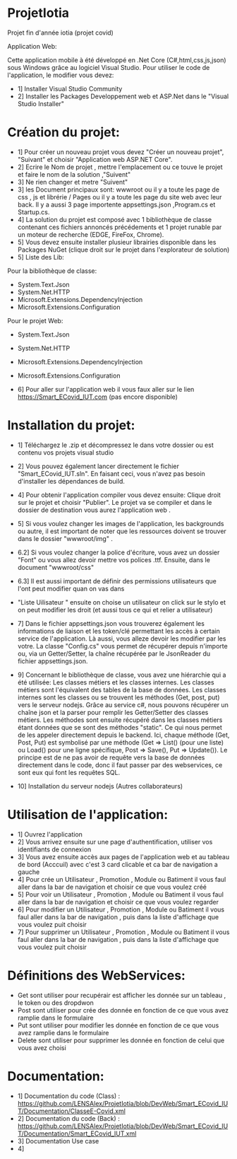 # ProjetIotia
Projet fin d'année iotia (projet covid)

Application Web:

Cette application mobile à été développé en .Net Core (C#,html,css,js,json) sous Windows grâce au logiciel Visual Studio. 
Pour utiliser le code de l'application, le modifier vous devez:

- 1] Installer Visual Studio Community 
- 2] Installer les Packages Developpement web et ASP.Net dans le "Visual Studio Installer"

# Création du projet:

- 1] Pour créer un nouveau projet vous devez "Créer un nouveau projet", "Suivant" et choisir "Application web ASP.NET Core".
- 2] Ecrire le Nom de projet , mettre l'emplacement ou ce touve le projet et faire le nom de la solution ,"Suivent"
- 3] Ne rien changer et metre "Suivent"
- 3] les Document principaux sont: wwwroot ou il y a toute les page de css , js et librérie  / Pages ou il y a toute les page du site web avec leur back. Il y a aussi 3 page importente appsettings.json ,Program.cs et Startup.cs.
- 4] La solution du projet est composé avec 1 bibliothèque de classe contenant ces fichiers annoncés précédements et 1 projet runable par un moteur de recherche  (EDGE, FireFox, Chrome). 
- 5] Vous devez ensuite installer plusieur librairies disponible dans les Packages NuGet (clique droit sur le projet dans l'explorateur de solution)
- 5] Liste des Lib: 

Pour la bibliothèque de classe:

- System.Text.Json
- System.Net.HTTP
- Microsoft.Extensions.DependencyInjection
- Microsoft.Extensions.Configuration

Pour le projet Web:

- System.Text.Json
- System.Net.HTTP
- Microsoft.Extensions.DependencyInjection
- Microsoft.Extensions.Configuration

- 6] Pour aller sur  l'application web il vous faux aller sur le lien https://Smart_ECovid_IUT.com (pas encore disponible)


# Installation du projet:

- 1] Téléchargez le .zip et décompressez le dans votre dossier ou est contenu vos projets visual studio
- 2] Vous pouvez également lancer directement le fichier "Smart_ECovid_IUT.sln". En faisant ceci, vous n'avez pas besoin d'installer les dépendances de build.

- 4] Pour obtenir l'application compiler vous devez ensuite: Clique droit sur le projet et choisir "Publier". Le projet va se compiler et dans le dossier de destination vous aurez l'application web .

- 5] Si vous voulez changer les images de l'application, les backgrounds ou autre, il est important de noter que les ressources doivent se trouver dans le dossier "wwwroot/img" .
- 6.2] Si vous voulez changer la police d'écriture, vous avez un dossier "Font" ou vous allez devoir mettre vos polices .ttf. Ensuite, dans le document "wwwroot/css"
- 6.3] Il est aussi important de définir des permissions utilisateurs que l'ont peut modifier quan on vas dans 
- "Liste Uilisateur " ensuite on choise un utilisateur on click sur le stylo et on peut modifier les droit (et aussi tous ce qui et relier a utilisateur)

- 7] Dans le fichier appsettings.json vous trouverez également les informations de liaison et les token/clé permettant les accès à certain service de l'application. Là aussi, vous alleze devoir les modifier par les votre. La classe "Config.cs" vous permet  de récupérer depuis n'importe ou, via un Getter/Setter, la chaîne récupérée par le JsonReader du fichier appsettings.json.
- 9] Concernant le bibliothèque de classe, vous avez une hiérarchie qui a été utilisée: Les classes métiers et les classes internes. Les classes métiers sont l'équivalent des tables de la base de données. Les classes internes sont les classes ou se trouvent les méthodes (Get, post, put) vers le serveur nodejs. Grâce au service c#, nous pouvons récupérer un chaîne json et la parser pour remplir les Getter/Setter des classes métiers. Les méthodes sont ensuite récupéré dans les classes métiers étant données que se sont des méthodes "static". Ce qui nous permet de les appeler directement depuis le backend. Ici, chaque méthode (Get, Post, Put) est symbolisé par une méthode (Get => List() (pour une liste) ou Load() pour une ligne spécifique, Post => Save(), Put => Update()). Le principe est de ne pas avoir de requête vers la base de données directement dans le code, donc il faut passer par des webservices, ce sont eux qui font les requêtes SQL.

- 10] Installation du serveur nodejs (Autres collaborateurs)

# Utilisation de l'application:

- 1] Ouvrez l'application
- 2] Vous arrivez ensuite sur une page d'authentification, utiliser vos identifiants de connexion 
- 3] Vous avez ensuite accès aux pages de l'application web et au tableau de bord (Acccuil) avec c'est 3 card clicable et ca bar de navigation a gauche
- 4] Pour crée un Utilisateur , Promotion , Module ou Batiment il vous faul aller dans la bar de navigation et choisir ce que vous voulez créé
- 5] Pour voir un Utilisateur , Promotion , Module ou Batiment il vous faul aller dans la bar de navigation et choisir ce que vous voulez regarder
- 6] Pour modifier un Utilisateur , Promotion , Module ou Batiment il vous faul aller dans la bar de navigation , puis dans la liste d'affichage que vous voulez puit choisir
- 7] Pour supprimer un Utilisateur , Promotion , Module ou Batiment il vous faul aller dans la bar de navigation , puis dans la liste d'affichage que vous voulez puit choisir


# Définitions des WebServices:

- Get sont utiliser pour recupérair est afficher les donnée sur un tableau , le token ou des dropdwon
- Post sont utiliser pour crée des donnée en fonction de ce que vous avez ramplie dans le formulaire 
- Put sont utiliser pour modifier les donnée en fonction de ce que vous avez ramplie dans le formulaire 
- Delete sont utiliser pour supprimer les donnée en fonction de celui que vous avez choisi 


# Documentation:
- 1] Documentation du code (Class) : https://github.com/LENSAlex/ProjetIotia/blob/DevWeb/Smart_ECovid_IUT/Documentation/ClasseE-Covid.xml
- 2] Documentation du code (Back) : https://github.com/LENSAlex/ProjetIotia/blob/DevWeb/Smart_ECovid_IUT/Documentation/Smart_ECovid_IUT.xml
- 3] Documentation Use case 
- 4]


